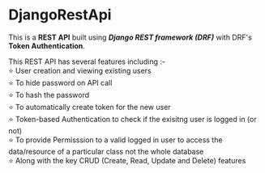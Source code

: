 # DjangoRestApi

This is a <b>REST API</b> built using <b><i>Django REST framework (DRF)</i></b> with DRF's <b>Token Authentication</b>. 

This REST API has several features including :-  
⭐ User creation and viewing existing users   
⭐ To hide password on API call  
⭐ To hash the password  
⭐ To automatically create token for the new user  
⭐ Token-based Authentication to check if the exisitng user is logged in (or not)  
⭐ To provide Permisssion to a valid logged in user to access the data/resource of a particular class not the whole database  
⭐ Along with the key CRUD (Create, Read, Update and Delete) features  
